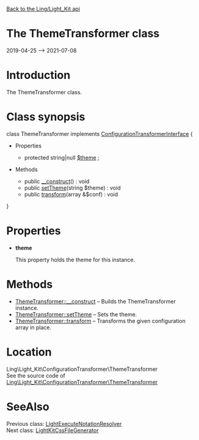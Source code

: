 [Back to the Ling/Light_Kit api](https://github.com/lingtalfi/Light_Kit/blob/master/doc/api/Ling/Light_Kit.md)



The ThemeTransformer class
================
2019-04-25 --> 2021-07-08






Introduction
============

The ThemeTransformer class.



Class synopsis
==============


class <span class="pl-k">ThemeTransformer</span> implements [ConfigurationTransformerInterface](https://github.com/lingtalfi/Light_Kit/blob/master/doc/api/Ling/Light_Kit/ConfigurationTransformer/ConfigurationTransformerInterface.md) {

- Properties
    - protected string|null [$theme](#property-theme) ;

- Methods
    - public [__construct](https://github.com/lingtalfi/Light_Kit/blob/master/doc/api/Ling/Light_Kit/ConfigurationTransformer/ThemeTransformer/__construct.md)() : void
    - public [setTheme](https://github.com/lingtalfi/Light_Kit/blob/master/doc/api/Ling/Light_Kit/ConfigurationTransformer/ThemeTransformer/setTheme.md)(string $theme) : void
    - public [transform](https://github.com/lingtalfi/Light_Kit/blob/master/doc/api/Ling/Light_Kit/ConfigurationTransformer/ThemeTransformer/transform.md)(array &$conf) : void

}




Properties
=============

- <span id="property-theme"><b>theme</b></span>

    This property holds the theme for this instance.
    
    



Methods
==============

- [ThemeTransformer::__construct](https://github.com/lingtalfi/Light_Kit/blob/master/doc/api/Ling/Light_Kit/ConfigurationTransformer/ThemeTransformer/__construct.md) &ndash; Builds the ThemeTransformer instance.
- [ThemeTransformer::setTheme](https://github.com/lingtalfi/Light_Kit/blob/master/doc/api/Ling/Light_Kit/ConfigurationTransformer/ThemeTransformer/setTheme.md) &ndash; Sets the theme.
- [ThemeTransformer::transform](https://github.com/lingtalfi/Light_Kit/blob/master/doc/api/Ling/Light_Kit/ConfigurationTransformer/ThemeTransformer/transform.md) &ndash; Transforms the given configuration array in place.





Location
=============
Ling\Light_Kit\ConfigurationTransformer\ThemeTransformer<br>
See the source code of [Ling\Light_Kit\ConfigurationTransformer\ThemeTransformer](https://github.com/lingtalfi/Light_Kit/blob/master/ConfigurationTransformer/ThemeTransformer.php)



SeeAlso
==============
Previous class: [LightExecuteNotationResolver](https://github.com/lingtalfi/Light_Kit/blob/master/doc/api/Ling/Light_Kit/ConfigurationTransformer/LightExecuteNotationResolver.md)<br>Next class: [LightKitCssFileGenerator](https://github.com/lingtalfi/Light_Kit/blob/master/doc/api/Ling/Light_Kit/CssFileGenerator/LightKitCssFileGenerator.md)<br>
